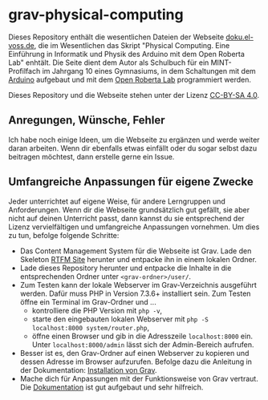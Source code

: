 # grav-physical-computing

Dieses Repository enthält die wesentlichen Dateien der Webseite [doku.el-voss.de](https://doku.el-voss.de/de), die im Wesentlichen das Skript "Physical Computing. Eine Einführung in Informatik und Physik des Arduino mit dem Open Roberta Lab" enhtält. Die Seite dient dem Autor als Schulbuch für ein MINT-Profilfach im Jahrgang 10 eines Gymnasiums, in dem Schaltungen mit dem [Arduino](https://www.arduino.cc/) aufgebaut und mit dem [Open Roberta Lab](https://lab.open-roberta.org/) programmiert werden.

Dieses Repository und die Webseite stehen unter der Lizenz [CC-BY-SA 4.0](https://creativecommons.org/licenses/by-sa/4.0/).

## Anregungen, Wünsche, Fehler

Ich habe noch einige Ideen, um die Webseite zu ergänzen und werde weiter daran arbeiten. Wenn dir ebenfalls etwas einfällt oder du sogar selbst dazu beitragen möchtest, dann erstelle gerne ein Issue.

## Umfangreiche Anpassungen für eigene Zwecke

Jeder unterrichtet auf eigene Weise, für andere Lerngruppen und Anforderungen. Wenn dir die Webseite grundsätzlich gut gefällt, sie aber nicht auf deinen Unterricht passt, dann kannst du sie entsprechend der Lizenz vervielfältigen und umfangreiche Anpassungen vornehmen. Um dies zu tun, befolge folgende Schritte:
- Das Content Management System für die Webseite ist Grav. Lade den Skeleton [RTFM Site](https://getgrav.org/downloads/skeletons) herunter und entpacke ihn in einem lokalen Ordner.
- Lade dieses Repository herunter und entpacke die Inhalte in die entsprechenden Ordner unter `<grav-ordner>/user/`.
- Zum Testen kann der lokale Webserver im Grav-Verzeichnis ausgeführt werden. Dafür muss PHP in Version 7.3.6+ installiert sein. Zum Testen öffne ein Terminal im Grav-Ordner und ...
  - kontrolliere die PHP Version mit `php -v`,
  - starte den eingebauten lokalen Webserver mit `php -S localhost:8000 system/router.php`,
  - öffne einen Browser und gib in die Adresszeile `localhost:8000` ein. Unter `localhost:8000/admin` lässt sich der Admin-Bereich aufrufen.
- Besser ist es, den Grav-Ordner auf einen Webserver zu kopieren und dessen Adresse im Browser aufzurufen. Befolge dazu die Anleitung in der Dokumentation: [Installation von Grav](https://learn.getgrav.org/17/basics/installation).
- Mache dich für Anpassungen mit der Funktionsweise von Grav vertraut. Die [Dokumentation](https://learn.getgrav.org/17) ist gut aufgebaut und sehr hilfreich.

